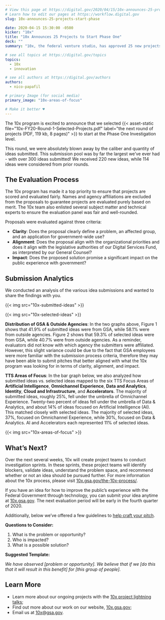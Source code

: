 ```yaml
---
# View this page at https://digital.gov/2020/04/15/10x-announces-25-projects-start-phase
# Learn how to edit our pages at https://workflow.digital.gov
slug: 10x-announces-25-projects-start-phase

date: 2020-04-15 15:30:00 -0500
kicker: "10x"
title: "10x Announces 25 Projects to Start Phase One"
deck: ""
summary: "10x, the federal venture studio, has approved 25 new projects for Phase One funding."

# see all topics at https://digital.gov/topics
topics:
  - 10x
  - innovation

# see all authors at https://digital.gov/authors
authors:
  - nico-papafil

# primary Image (for social media)
primary_image: "10x-areas-of-focus"

# Make it better ♥
---
```


The 10x program is excited to announce that we selected {{< asset-static file="10x-FY20-Round-1-Selected-Projects.pdf" label="the next round of projects (PDF, 119 kb, 8 pages)" >}} to start at the Phase One Investigation level.

This round, we were absolutely blown away by the caliber and quantity of ideas submitted. This submission pool was by far the largest we’ve ever had - with over 300 ideas submitted! We received 220 new ideas, while 114 ideas were considered from prior rounds.

## The Evaluation Process

The 10x program has made it a top priority to ensure that projects are scored and evaluated fairly. Names and agency affiliations are excluded from the proposals to guarantee projects are evaluated purely based on merit. The 10x team also enlisted several subject matter and technical experts to ensure the evaluation panel was fair and well-rounded.

Proposals were evaluated against three criteria:

- **Clarity**: Does the proposal clearly define a problem, an affected group, and an application for government-wide use?
- **Alignment**: Does the proposal align with the organizational priorities and does it align with the legislative authorities of our Digital Services Fund, as interpreted by our General Counsel?
- **Impact**: Does the proposed solution promise a significant impact on the public experience with government?

## Submission Analytics

We conducted an analysis of the various idea submissions and wanted to share the findings with you.

{{< img src="10x-submitted-ideas" >}}

{{< img src="10x-selected-ideas" >}}

**Distribution of GSA & Outside Agencies**: In the two graphs above, Figure 1 shows that 41.9% of submitted ideas were from GSA, while 58.1% were from outside agencies. Figure 2 shows that 59.3% of selected ideas were from GSA, while 40.7% were from outside agencies. As a reminder, evaluators did not know with which agency the submitters were affiliated. However, this slight variance could be due to the fact that GSA employees were more familiar with the submission process criteria, therefore they may have been able to submit pitches that better aligned with what the 10x program was looking for in terms of clarity, alignment, and impact.

**TTS Areas of Focus**: In the bar graph below, we also analyzed how submitted ideas vs. selected ideas mapped to the six TTS Focus Areas of **Artificial Intelligence**, **Omnichannel Experience**, **Data and Analytics**, **Identity**, **Cloud and Infrastructure**, and **Accelerators**. The majority of submitted ideas, roughly 25%, fell under the umbrella of Omnichannel Experience. Twenty-two percent of ideas fell under the umbrella of Data & Analytics, and about 14% of ideas focused on Artificial Intelligence (AI). This matched closely with selected ideas. The majority of selected ideas, 37%, focused on Omnichannel Experience, while 30%, focused on Data & Analytics. AI and Accelerators each represented 11% of selected ideas.

{{< img src="10x-areas-of-focus" >}}

## What’s Next?

Over the next several weeks, 10x will create project teams to conduct investigation sprints. In these sprints, these project teams will identify blockers, validate ideas, understand the problem space, and recommend whether or not an idea should be pursued further. For more information about the 10x process, please visit [10x.gsa.gov/the-10x-process/](https://10x.gsa.gov/the-10x-process/).

If you have an idea for how to improve the public’s experience with the Federal Government through technology, you can submit your idea anytime at [10x.gsa.gov](https://10x.gsa.gov). The next evaluation period will be early in the fourth quarter of 2020.

Additionally, below we’ve offered a few guidelines to [help craft your pitch](https://digital.gov/event/2019/07/17/an-introduction-10x-how-get-your-idea-funded/).

**Questions to Consider:**

1. What is the problem or opportunity?
2. Who is impacted?
3. What is a possible solution?

**Suggested Template:**

_We have observed [problem or opportunity]. We believe that if we [do this that it will result in this benefit] for [this group of people]._

## Learn More

- Learn more about our ongoing projects with the [10x project lightning talks](https://www.youtube.com/watch?v=S5DO-R2iy54);
- Find out more about our work on our website, [10x.gsa.gov](https://10x.gsa.gov);
- Email us at [10x@gsa.gov](mailto:10x@gsa.gov).
